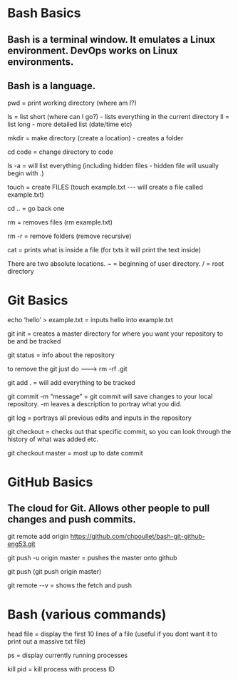 # Bash Basics

## Bash is a terminal window. It emulates a Linux environment. DevOps works on Linux environments.

## Bash is a language.

pwd = print working directory (where am I?)

ls = list short (where can I go?) - lists everything in the current directory
ll = list long - more detailed list (date/time etc)

mkdir = make directory (create a location) - creates a folder

cd code = change directory to code

ls -a = will list everything (including hidden files - hidden file will usually begin with .)

touch = create FILES (touch example.txt --- will create a file called example.txt)

cd .. = go back one

rm = removes files (rm example.txt)

rm -r = remove folders (remove recursive)

cat = prints what is inside a file (for txts it will print the text inside)


There are two absolute locations.  ~ = beginning of user directory.   /  = root directory



# Git Basics

echo ‘hello’ > example.txt = inputs hello into example.txt

git init = creates a master directory for where you want your repository to be and be tracked

git status = info about the repository 

to remove the git just do --->           rm -rf .git

git add . = will add everything to be tracked

git commit -m “message” = git commit will save changes to your local repository. -m leaves a description to portray what you did.

git log = portrays all previous edits and inputs in the repository

git checkout <sha key> = checks out that specific commit, so you can look through the history of what was added etc.

git checkout master = most up to date commit



# GitHub Basics

## The cloud for Git. Allows other people to pull changes and push commits.

git remote add origin https://github.com/chpoullet/bash-git-github-eng53.git

git push -u origin master = pushes the master onto github

git push <remote repo> <branch> (git push origin master)
  
git remote --v = shows the fetch and push



# Bash (various commands)

head file = display the first 10 lines of a file (useful if you dont want it to print out a massive txt file)

ps = display currently running processes

kill pid = kill process with process ID

  



